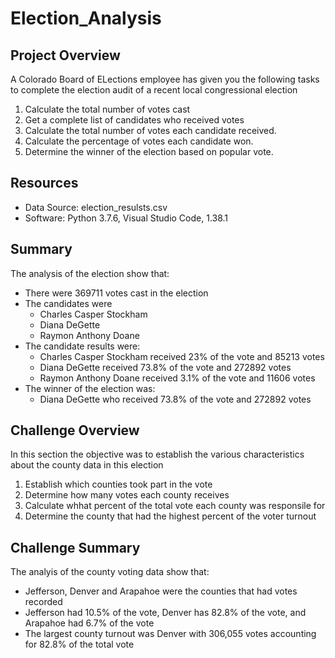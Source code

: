 # Election_Analysis

## Project Overview
A Colorado Board of ELections employee has given you the following tasks to complete the election audit of a recent local congressional election

1. Calculate the total number of votes cast
2. Get a complete list of candidates who received votes
3. Calculate the total number of votes each candidate received.
4. Calculate the percentage of votes each candidate won.
5. Determine the winner of the election based on popular vote.

## Resources
- Data Source: election_resulsts.csv
- Software: Python 3.7.6, Visual Studio Code, 1.38.1

## Summary
The analysis of the election show that:
- There were 369711 votes cast in the election
- The candidates were
  - Charles Casper Stockham
  - Diana DeGette
  - Raymon Anthony Doane
- The candidate results were:
  - Charles Casper Stockham received 23% of the vote and 85213 votes
  - Diana DeGette received 73.8% of the vote and 272892 votes
  - Raymon Anthony Doane received 3.1% of the vote and 11606 votes
- The winner of the election was:
  - Diana DeGette who received 73.8% of the vote and 272892 votes
  
## Challenge Overview
In this section the objective was to establish the various characteristics about the county data in this election

1. Establish which counties took part in the vote
2. Determine how many votes each county receives
3. Calculate whhat percent of the total vote each county was responsile for
4. Determine the county that had the highest percent of the voter turnout

## Challenge Summary
The analyis of the county voting data show that:
- Jefferson, Denver and Arapahoe were the counties that had votes recorded
- Jefferson had 10.5% of the vote, Denver has 82.8% of the vote, and Arapahoe had 6.7% of the vote
- The largest county turnout was Denver with 306,055 votes accounting for 82.8% of the total vote
